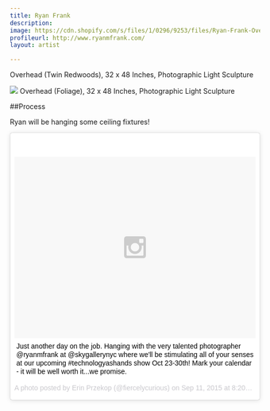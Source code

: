 ```yaml
---
title: Ryan Frank
description: 
image: https://cdn.shopify.com/s/files/1/0296/9253/files/Ryan-Frank-Overhead-Redwoods.jpg?5920304988925280903
profileurl: http://www.ryanmfrank.com/
layout: artist

---
```

Overhead (Twin Redwoods),
32 x 48 Inches,
Photographic Light Sculpture

![](https://cdn.shopify.com/s/files/1/0296/9253/files/RYAN-FRANK-Foliage_32x48.jpg?16325530173475485272)
Overhead (Foliage),
32 x 48 Inches,
Photographic Light Sculpture

##Process

Ryan will be hanging some ceiling fixtures!

<blockquote class="instagram-media" data-instgrm-captioned data-instgrm-version="4" style=" background:#FFF; border:0; border-radius:3px; box-shadow:0 0 1px 0 rgba(0,0,0,0.5),0 1px 10px 0 rgba(0,0,0,0.15); margin: 1px; max-width:658px; padding:0; width:99.375%; width:-webkit-calc(100% - 2px); width:calc(100% - 2px);"><div style="padding:8px;"> <div style=" background:#F8F8F8; line-height:0; margin-top:40px; padding:37.5% 0; text-align:center; width:100%;"> <div style=" background:url(data:image/png;base64,iVBORw0KGgoAAAANSUhEUgAAACwAAAAsCAMAAAApWqozAAAAGFBMVEUiIiI9PT0eHh4gIB4hIBkcHBwcHBwcHBydr+JQAAAACHRSTlMABA4YHyQsM5jtaMwAAADfSURBVDjL7ZVBEgMhCAQBAf//42xcNbpAqakcM0ftUmFAAIBE81IqBJdS3lS6zs3bIpB9WED3YYXFPmHRfT8sgyrCP1x8uEUxLMzNWElFOYCV6mHWWwMzdPEKHlhLw7NWJqkHc4uIZphavDzA2JPzUDsBZziNae2S6owH8xPmX8G7zzgKEOPUoYHvGz1TBCxMkd3kwNVbU0gKHkx+iZILf77IofhrY1nYFnB/lQPb79drWOyJVa/DAvg9B/rLB4cC+Nqgdz/TvBbBnr6GBReqn/nRmDgaQEej7WhonozjF+Y2I/fZou/qAAAAAElFTkSuQmCC); display:block; height:44px; margin:0 auto -44px; position:relative; top:-22px; width:44px;"></div></div> <p style=" margin:8px 0 0 0; padding:0 4px;"> <a href="https://instagram.com/p/7fr_OORZYe/" style=" color:#000; font-family:Arial,sans-serif; font-size:14px; font-style:normal; font-weight:normal; line-height:17px; text-decoration:none; word-wrap:break-word;" target="_top">Just another day on the job. Hanging with the very talented photographer @ryanmfrank at @skygallerynyc where we&#39;ll be stimulating all of your senses at our upcoming #technologyashands show Oct 23-30th! Mark your calendar - it will be well worth it...we promise.</a></p> <p style=" color:#c9c8cd; font-family:Arial,sans-serif; font-size:14px; line-height:17px; margin-bottom:0; margin-top:8px; overflow:hidden; padding:8px 0 7px; text-align:center; text-overflow:ellipsis; white-space:nowrap;">A photo posted by Erin Przekop (@fiercelycurious) on <time style=" font-family:Arial,sans-serif; font-size:14px; line-height:17px;" datetime="2015-09-11T15:20:06+00:00">Sep 11, 2015 at 8:20am PDT</time></p></div></blockquote>
<script async defer src="//platform.instagram.com/en_US/embeds.js"></script>
